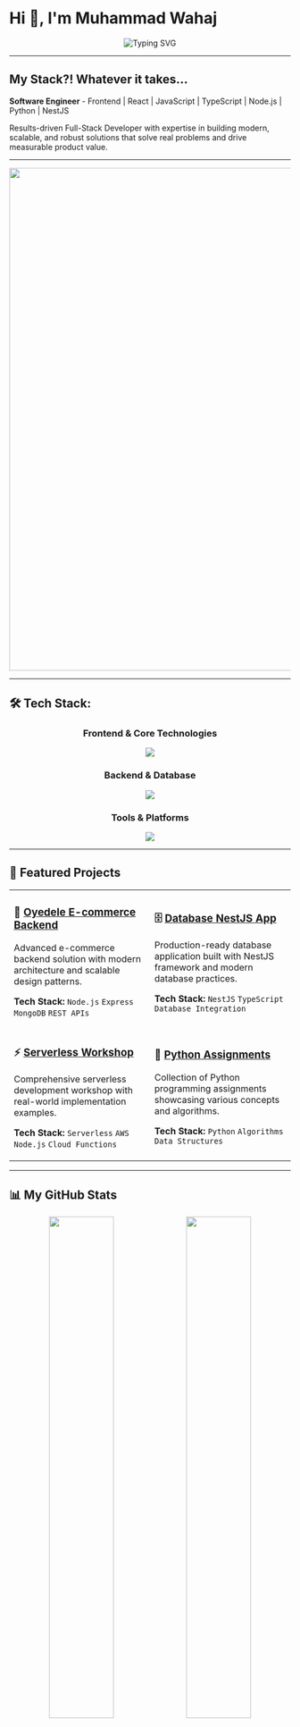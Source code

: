 # Hi 👋, I'm Muhammad Wahaj

<div align="center">
  <img src="https://readme-typing-svg.herokuapp.com?font=Fira+Code&size=30&duration=3000&pause=1000&color=58A6FF&center=true&vCenter=true&width=500&lines=Frontend+Developer;React+Enthusiast;Full+Stack+Engineer;Always+Learning" alt="Typing SVG" />
</div>

---

## My Stack?! Whatever it takes...

**Software Engineer** - Frontend | React | JavaScript | TypeScript | Node.js | Python | NestJS

Results-driven Full-Stack Developer with expertise in building modern, scalable, and robust solutions that solve real problems and drive measurable product value.

---

<div align="center">
  <img src="https://user-images.githubusercontent.com/74038190/212284100-561aa473-3905-4a80-b561-0d28506553ee.gif" width="900">
</div>

---

## 🛠️ Tech Stack:

<div align="center">

### Frontend & Core Technologies
<img src="https://skillicons.dev/icons?i=html,css,js,ts,react,nextjs,bootstrap,sass,materialui" />

### Backend & Database
<img src="https://skillicons.dev/icons?i=nodejs,nestjs,express,python,mongodb,firebase" />

### Tools & Platforms
<img src="https://skillicons.dev/icons?i=git,github,vscode,figma,netlify,vercel" />

</div>

---

## 🚀 Featured Projects

<table>
<tr>
<td width="50%">

### 🛒 [Oyedele E-commerce Backend](https://github.com/itshasnainkhanofficial/Oyedele-ecommerce-backend)
Advanced e-commerce backend solution with modern architecture and scalable design patterns.

**Tech Stack:** `Node.js` `Express` `MongoDB` `REST APIs`

</td>
<td width="50%">

### 🗄️ [Database NestJS App](https://github.com/MuhammadWahaj075/database-nest-app)  
Production-ready database application built with NestJS framework and modern database practices.

**Tech Stack:** `NestJS` `TypeScript` `Database Integration`

</td>
</tr>
<tr>
<td width="50%">

### ⚡ [Serverless Workshop](https://github.com/MuhammadWahaj075/production-ready-serverless-workshop-wahaj)
Comprehensive serverless development workshop with real-world implementation examples.

**Tech Stack:** `Serverless` `AWS` `Node.js` `Cloud Functions`

</td>
<td width="50%">

### 🐍 [Python Assignments](https://github.com/MuhammadWahaj075/Python-Assignments)
Collection of Python programming assignments showcasing various concepts and algorithms.

**Tech Stack:** `Python` `Algorithms` `Data Structures`

</td>
</tr>
</table>

---

## 📊 My GitHub Stats

<div align="center">
  <img width="48%" src="https://github-readme-stats.vercel.app/api?username=MuhammadWahaj075&show_icons=true&theme=tokyonight&bg_color=0D1117&title_color=58A6FF&icon_color=58A6FF&text_color=C9D1D9&border_color=21262D" />
  <img width="48%" src="https://github-readme-stats.vercel.app/api/top-langs/?username=MuhammadWahaj075&layout=compact&theme=tokyonight&bg_color=0D1117&title_color=58A6FF&text_color=C9D1D9&border_color=21262D" />
</div>

<div align="center">
  <img src="https://github-readme-streak-stats.herokuapp.com/?user=MuhammadWahaj075&theme=tokyonight&background=0D1117&border=21262D&stroke=58A6FF&ring=58A6FF&fire=FF7B72&currStreakNum=C9D1D9&sideNums=C9D1D9&currStreakLabel=58A6FF&sideLabels=C9D1D9&dates=8B949E" />
</div>

---

## 📈 Contribution Activity

<div align="center">
  <img src="https://github-readme-activity-graph.vercel.app/graph?username=MuhammadWahaj075&theme=tokyo-night&bg_color=0D1117&color=58A6FF&line=58A6FF&point=C9D1D9&area=true&hide_border=true" width="100%" />
</div>

---

## 💡 Today's Developer Quote

<div align="center">
  <img src="https://quotes-github-readme.vercel.app/api?type=horizontal&theme=tokyonight&bg_color=0D1117&border=21262D" />
</div>

---

## 🌍 About Me

<img align="right" alt="Coding" width="400" src="https://user-images.githubusercontent.com/74038190/229223263-cf2e4b07-2615-4f87-9c38-e37600f8381a.gif">

- 🌍 I'm based in **Karachi, Pakistan**
- 👤 Visit my profile: [JSON Resume](https://registry.jsonresume.org/MuhammadWahaj075)
- 🖥️ See my portfolio: [wahaj-dev.netlify.app](https://wahaj-dev.netlify.app/)
- ✉️ Contact me: **wahajsiddiqui07@gmail.com**
- 🚀 Currently working on **Geekvisor**
- 🧠 I'm learning **Advanced React Patterns**
- 🤝 Open to collaborating on **Frontend Projects**
- ⚡ Fun fact: **I am Batman, Tell Everyone** 🦸‍♂️

---

## 🔗 Connect With Me

<div align="center">

[![LinkedIn](https://img.shields.io/badge/LinkedIn-0077B5?style=for-the-badge&logo=linkedin&logoColor=white)](https://linkedin.com/in/muhammad-wahaj-075)
[![Portfolio](https://img.shields.io/badge/Portfolio-FF5722?style=for-the-badge&logo=web&logoColor=white)](https://wahaj-dev.netlify.app/)
[![Resume](https://img.shields.io/badge/Resume-4285F4?style=for-the-badge&logo=google-drive&logoColor=white)](https://registry.jsonresume.org/MuhammadWahaj075)
[![Gmail](https://img.shields.io/badge/Gmail-D14836?style=for-the-badge&logo=gmail&logoColor=white)](mailto:wahajsiddiqui07@gmail.com)
[![GitHub](https://img.shields.io/badge/GitHub-100000?style=for-the-badge&logo=github&logoColor=white)](https://github.com/MuhammadWahaj075)

</div>

---

<div align="center">
  
### 🎯 "Code. Create. Innovate."

<img src="https://user-images.githubusercontent.com/74038190/212284087-bbe7e430-757e-4901-90bf-4cd2ce3e1852.gif" width="50">

![Visitor Count](https://komarev.com/ghpvc/?username=MuhammadWahaj075&color=58a6ff&style=for-the-badge&label=Profile+Views)
![GitHub Followers](https://img.shields.io/github/followers/MuhammadWahaj075?color=58a6ff&style=for-the-badge&label=Followers&logo=github)

</div>

---

<div align="center">
  <img src="https://capsule-render.vercel.app/api?type=waving&color=58A6FF&height=100&section=footer" width="100%" />
</div>
